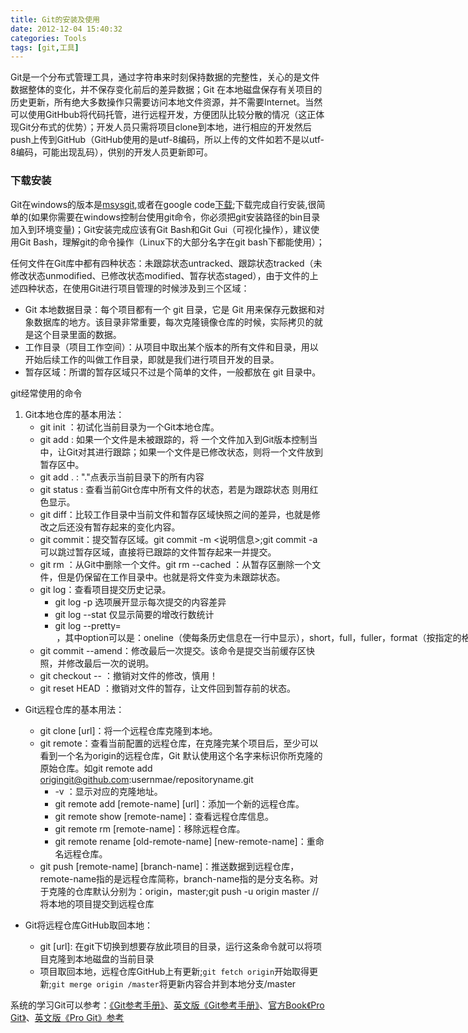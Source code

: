```yaml
---
title: Git的安装及使用
date: 2012-12-04 15:40:32
categories: Tools
tags: [git,工具]
---
```

Git是一个分布式管理工具，通过字符串来时刻保持数据的完整性，关心的是文件数据整体的变化，并不保存变化前后的差异数据；Git 在本地磁盘保存有关项目的历史更新，所有绝大多数操作只需要访问本地文件资源，并不需要Internet。当然可以使用GitHbub将代码托管，进行远程开发，方便团队比较分散的情况（这正体现Git分布式的优势）；开发人员只需将项目clone到本地，进行相应的开发然后push上传到GitHub（GitHub使用的是utf-8编码，所以上传的文件如若不是以utf-8编码，可能出现乱码），供别的开发人员更新即可。

### 下载安装 ###

Git在windows的版本是[msysgit](http://git-scm.com/download),或者在google code[下载](http://code.google.com/p/msysgit/downloads/list);下载完成自行安装,很简单的(如果你需要在windows控制台使用git命令，你必须把git安装路径的bin目录加入到环境变量)；Git安装完成应该有Git Bash和Git Gui（可视化操作），建议使用Git Bash，理解git的命令操作（Linux下的大部分名字在git bash下都能使用）；


任何文件在Git库中都有四种状态：未跟踪状态untracked、跟踪状态tracked（未修改状态unmodified、已修改状态modified、暂存状态staged），由于文件的上述四种状态，在使用Git进行项目管理的时候涉及到三个区域：

-  Git 本地数据目录：每个项目都有一个 git 目录，它是 Git 用来保存元数据和对象数据库的地方。该目录非常重要，每次克隆镜像仓库的时候，实际拷贝的就是这个目录里面的数据。
-  工作目录（项目工作空间）：从项目中取出某个版本的所有文件和目录，用以开始后续工作的叫做工作目录，即就是我们进行项目开发的目录。
-  暂存区域：所谓的暂存区域只不过是个简单的文件，一般都放在 git 目录中。

git经常使用的命令

1.  Git本地仓库的基本用法：
	-  git init ：初试化当前目录为一个Git本地仓库。
	-  git add <filename> : 如果一个文件是未被跟踪的，将 一个文件加入到Git版本控制当中，让Git对其进行跟踪；如果一个文件是已修改状态，则将一个文件放到暂存区中。
	-  git add .  :  "."点表示当前目录下的所有内容
	-  git status : 查看当前Git仓库中所有文件的状态，若是为跟踪状态 则用红色显示。
	-  git diff：比较工作目录中当前文件和暂存区域快照之间的差异，也就是修改之后还没有暂存起来的变化内容。
	-  git commit：提交暂存区域。git commit -m <说明信息>;git commit -a 可以跳过暂存区域，直接将已跟踪的文件暂存起来一并提交。
	-  git rm <filename>：从Git中删除一个文件。git rm --cached <filenmae>：从暂存区删除一个文件，但是仍保留在工作目录中。也就是将文件变为未跟踪状态。
	-  git log：查看项目提交历史记录。
		-  git log -p 选项展开显示每次提交的内容差异
  		-  git log --stat 仅显示简要的增改行数统计
 		-  git log --pretty=<option> ，其中option可以是：oneline（使每条历史信息在一行中显示），short，full，fuller，format（按指定的格式输出）
               gitk 可以打开历史记录的可视化查看窗口。
	-  git commit --amend：修改最后一次提交。该命令是提交当前缓存区快照，并修改最后一次的说明。
	-  git checkout -- <filename>：撤销对文件的修改，慎用！   
	-  git reset HEAD <filename>：撤销对文件的暂存，让文件回到暂存前的状态。 
-  Git远程仓库的基本用法：
	-  git clone [url]：将一个远程仓库克隆到本地。
	-  git remote：查看当前配置的远程仓库，在克隆完某个项目后，至少可以看到一个名为origin的远程仓库，Git 默认使用这个名字来标识你所克隆的原始仓库。如git remote add origingit@github.com:usernmae/repositoryname.git
		-  -v ：显示对应的克隆地址。
		-  git remote add [remote-name] [url]：添加一个新的远程仓库。
		-  git remote show [remote-name]：查看远程仓库信息。
		-  git remote rm [remote-name]：移除远程仓库。
		-  git remote rename [old-remote-name] [new-remote-name]：重命名远程仓库。
	-  git push [remote-name] [branch-name]：推送数据到远程仓库，remote-name指的是远程仓库简称，branch-name指的是分支名称。对于克隆的仓库默认分别为：origin，master;git push -u origin master //将本地的项目提交到远程仓库
-  Git将远程仓库GitHub取回本地：

	-  git [url]: 在git下切换到想要存放此项目的目录，运行这条命令就可以将项目克隆到本地磁盘的当前目录
	-  项目取回本地，远程仓库GitHub上有更新;`git fetch origin`开始取得更新;`git merge origin /master`将更新内容合并到本地分支/master

系统的学习Git可以参考：<a href="http://gitref.cyj.me/zh/index.html">《Git参考手册》</a>、<a href="http://gitref.cyj.me/">英文版《Git参考手册》</a>、<a href="http://git-scm.com/book/zh/ ">官方Book《Pro Git》</a>、<a href="http://git-scm.com/book">英文版《Pro Git》参考</a>